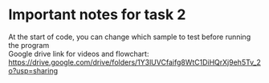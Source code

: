 # Important notes for task 2
At the start of code, you can change which sample to test before running the program<br />
Google drive link for videos and flowchart: https://drive.google.com/drive/folders/1Y3lUVCfaifg8WtC1DiHQrXj9eh5Tv_2o?usp=sharing
